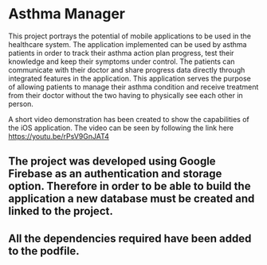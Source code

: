 # Asthma Manager

This project portrays the potential of mobile applications to be used in the healthcare system. The application implemented can be used by asthma patients in order to track their asthma action plan progress, test their knowledge and keep their symptoms under control. The patients can communicate with their doctor and share progress data directly through integrated features in the application. This application serves the purpose of allowing patients to manage their asthma condition and receive treatment from their doctor without the two having to physically see each other in person.


A short video demonstration has been created to show the capabilities of the iOS application. The video can be seen by following the link here https://youtu.be/rPsV9GnJAT4



## The project was developed using Google Firebase as an authentication and storage option. Therefore in order to be able to build the application a new database must be created and linked to the project.

## All the dependencies required have been added to the podfile.
